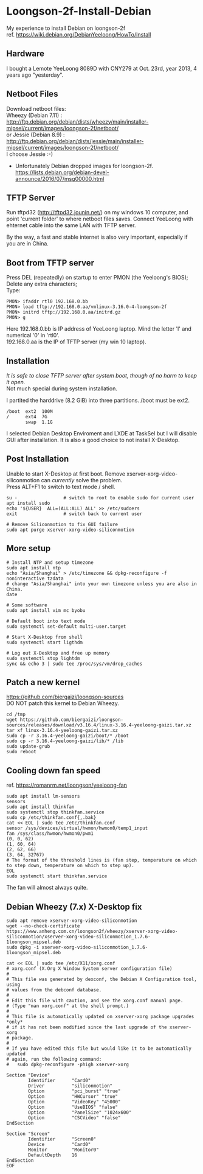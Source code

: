 # Loongson-2f-Install-Debian
My experience to install Debian on loongson-2f  
ref. https://wiki.debian.org/DebianYeeloong/HowTo/Install  

## Hardware
I bought a Lemote YeeLoong 8089D with CNY279 at Oct. 23rd, year 2013, 4 years ago "yesterday".  

## Netboot Files
Download netboot files:  
Wheezy (Debian 7.11) : http://ftp.debian.org/debian/dists/wheezy/main/installer-mipsel/current/images/loongson-2f/netboot/  
or
Jessie (Debian 8.9)  : http://ftp.debian.org/debian/dists/jessie/main/installer-mipsel/current/images/loongson-2f/netboot/  
I choose Jessie :-)  

* Unfortunately Debian dropped images for loongson-2f. https://lists.debian.org/debian-devel-announce/2016/07/msg00000.html  

## TFTP Server
Run tftpd32 (http://tftpd32.jounin.net/) on my windows 10 computer, and point 'current folder' to where netboot files saves. 
Connect YeeLoong with ehternet cable into the same LAN with TFTP server.  

By the way, a fast and stable internet is also very important, especially if you are in China.  

## Boot from TFTP server
Press DEL (repeatedly) on startup to enter PMON (the Yeeloong's BIOS);  
Delete any extra characters;  
Type:  
```
PMON> ifaddr rtl0 192.168.0.bb
PMON> load tftp://192.168.0.aa/vmlinux-3.16.0-4-loongson-2f
PMON> initrd tftp://192.168.0.aa/initrd.gz
PMON> g
```
Here 192.168.0.bb is IP address of YeeLoong laptop. Mind the letter 'l' and numerical '0' in 'rtl0'.  
192.168.0.aa is the IP of TFTP server (my win 10 laptop).  

## Installation 
*It is safe to close TFTP server after system boot, though of no harm to keep it open.*  
Not much special during system installation.  

I partited the harddrive (8.2 GiB) into three partitions. /boot must be ext2.    
```
/boot  ext2  100M
/      ext4  7G
       swap  1.1G
```

I selected Debian Desktop Enviroment and LXDE at TaskSel but I will disable GUI after installation. It is also a good choice to not install X-Desktop.  


## Post Installation  
Unable to start X-Desktop at first boot. Remove xserver-xorg-video-siliconmotion can *currently* solve the problem.  
Press ALT+F1 to switch to text mode / shell.  

```
su -                 # switch to root to enable sudo for current user
apt install sudo
echo '${USER}  ALL=(ALL:ALL) ALL' >> /etc/sudoers
exit                 # switch back to current user

# Remove Siliconmotion to fix GUI failure
sudo apt purge xserver-xorg-video-siliconmotion
```

## More setup
```
# Install NTP and setup timezone
sudo apt install ntp
echo "Asia/Shanghai" > /etc/timezone && dpkg-reconfigure -f noninteractive tzdata
# change "Asia/Shanghai" into your own timezone unless you are also in China. 
date

# Some software
sudo apt install vim mc byobu

# Default boot into text mode 
sudo systemctl set-default multi-user.target

# Start X-Desktop from shell
sudo systemctl start ligthdm

# Log out X-Desktop and free up memory
sudo systemctl stop lightdm
sync && echo 3 | sudo tee /proc/sys/vm/drop_caches
```

## Patch a new kernel 
https://github.com/biergaizi/loongson-sources  
DO NOT patch this kernel to Debian Wheezy.  
```
cd /tmp
wget https://github.com/biergaizi/loongson-sources/releases/download/v3.16.4/linux-3.16.4-yeeloong-gaizi.tar.xz 
tar xf linux-3.16.4-yeeloong-gaizi.tar.xz
sudo cp -r 3.16.4-yeeloong-gaizi/boot/* /boot
sudo cp -r 3.16.4-yeeloong-gaizi/lib/* /lib
sudo update-grub
sudo reboot
```

## Cooling down fan speed
ref. https://romanrm.net/loongson/yeeloong-fan  
```
sudo apt install lm-sensors 
sensors
sudo apt install thinkfan
sudo systemctl stop thinkfan.service
sudo cp /etc/thinkfan.conf{,.bak}
cat << EOL | sudo tee /etc/thinkfan.conf
sensor /sys/devices/virtual/hwmon/hwmon0/temp1_input
fan /sys/class/hwmon/hwmon0/pwm1
(0, 0, 62)
(1, 60, 64)
(2, 62, 66)
(3, 64, 32767)
# The format of the threshold lines is (fan step, temperature on which to step down, temperature on which to step up).
EOL
sudo systemctl start thinkfan.service
```
The fan will almost always quite.  

## Debian Wheezy (7.x) X-Desktop fix
```
sudo apt remove xserver-xorg-video-siliconmotion
wget --no-check-certificate https://www.anheng.com.cn/loongson2f/wheezy/xserver-xorg-video-siliconmotion/xserver-xorg-video-siliconmotion_1.7.6-1loongson_mipsel.deb
sudo dpkg -i xserver-xorg-video-siliconmotion_1.7.6-1loongson_mipsel.deb

cat << EOL | sudo tee /etc/X11/xorg.conf
# xorg.conf (X.Org X Window System server configuration file)  
#  
# This file was generated by dexconf, the Debian X Configuration tool, using  
# values from the debconf database.  
#  
# Edit this file with caution, and see the xorg.conf manual page.  
# (Type "man xorg.conf" at the shell prompt.)  
#  
# This file is automatically updated on xserver-xorg package upgrades *only*  
# if it has not been modified since the last upgrade of the xserver-xorg  
# package.  
#  
# If you have edited this file but would like it to be automatically updated  
# again, run the following command:  
#   sudo dpkg-reconfigure -phigh xserver-xorg  
  
Section "Device"  
        Identifier      "Card0"  
        Driver          "siliconmotion"  
        Option          "pci_burst" "true"  
        Option          "HWCursor" "true"  
        Option          "VideoKey" "45000"  
        Option          "UseBIOS" "false"  
        Option          "PanelSize" "1024x600"  
        Option          "CSCVideo" "false"  
EndSection  
  
Section "Screen"  
        Identifier      "Screen0"  
        Device          "Card0"  
        Monitor         "Monitor0"  
        DefaultDepth    16  
EndSection  
EOF

```
